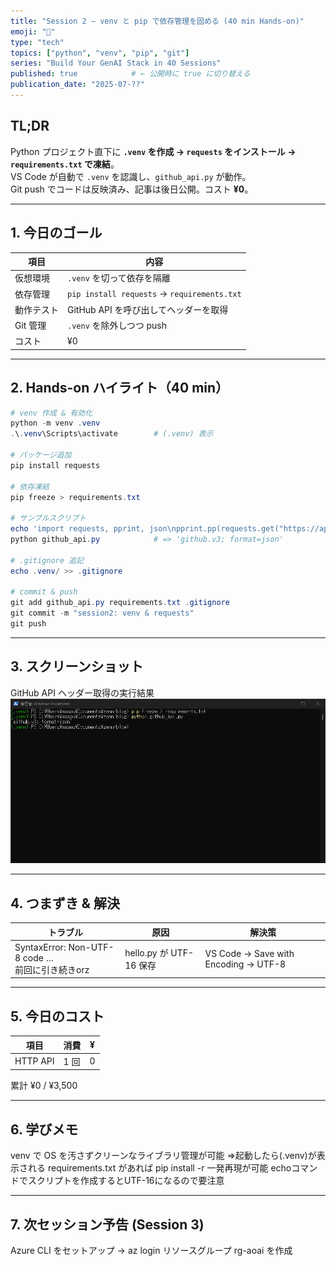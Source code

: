 ```yaml
---
title: "Session 2 — venv と pip で依存管理を固める (40 min Hands-on)"
emoji: "🐍"
type: "tech"
topics: ["python", "venv", "pip", "git"]
series: "Build Your GenAI Stack in 40 Sessions"
published: true            # ← 公開時に true に切り替える
publication_date: "2025-07-??"
---
```


## TL;DR
Python プロジェクト直下に **`.venv` を作成 → `requests` をインストール → `requirements.txt` で凍結**。  
VS Code が自動で `.venv` を認識し、`github_api.py` が動作。  
Git push でコードは反映済み、記事は後日公開。コスト **¥0**。

---

## 1. 今日のゴール
| 項目         | 内容                                  |
|--------------|---------------------------------------|
| 仮想環境     | `.venv` を切って依存を隔離            |
| 依存管理     | `pip install requests` → `requirements.txt` |
| 動作テスト   | GitHub API を呼び出してヘッダーを取得 |
| Git 管理     | `.venv` を除外しつつ push            |
| コスト       | ¥0                                    |

---

## 2. Hands-on ハイライト（40 min）

```powershell
# venv 作成 & 有効化
python -m venv .venv
.\.venv\Scripts\activate        # (.venv) 表示

# パッケージ追加
pip install requests

# 依存凍結
pip freeze > requirements.txt

# サンプルスクリプト
echo 'import requests, pprint, json\npprint.pp(requests.get("https://api.github.com").headers["X-GitHub-Media-Type"])' > github_api.py
python github_api.py            # => 'github.v3; format=json'

# .gitignore 追記
echo .venv/ >> .gitignore

# commit & push
git add github_api.py requirements.txt .gitignore
git commit -m "session2: venv & requests"
git push

```

---

## 3. スクリーンショット

GitHub API ヘッダー取得の実行結果
![](/images/session2-requests-demo.png)

---

## 4. つまずき & 解決
|トラブル |	原因 | 解決策 |
|-----|-----|------|
|SyntaxError: Non-UTF-8 code …<br>前回に引き続きorz | hello.py が UTF-16 保存 | VS Code → Save with Encoding → UTF-8|

---

## 5. 今日のコスト
| 項目 | 消費 |	¥ |
|-----|-----|-----|
|HTTP API |	1 回 | 0|

累計 ¥0 / ¥3,500

---

## 6. 学びメモ
venv で OS を汚さずクリーンなライブラリ管理が可能
⇒起動したら(.venv)が表示される
requirements.txt があれば pip install -r 一発再現が可能
echoコマンドでスクリプトを作成するとUTF-16になるので要注意

---

## 7. 次セッション予告 (Session 3)
Azure CLI をセットアップ → az login
リソースグループ rg-aoai を作成
